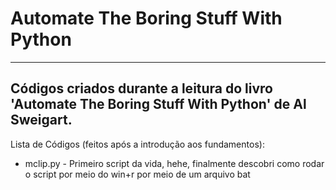 # Automate The Boring Stuff With Python
---
## Códigos criados durante a leitura do livro 'Automate The Boring Stuff With Python' de __Al Sweigart__.

Lista de Códigos (feitos após a introdução aos fundamentos):

- mclip.py - Primeiro script da vida, hehe, finalmente descobri como rodar o script por meio do win+r por meio de um arquivo bat

